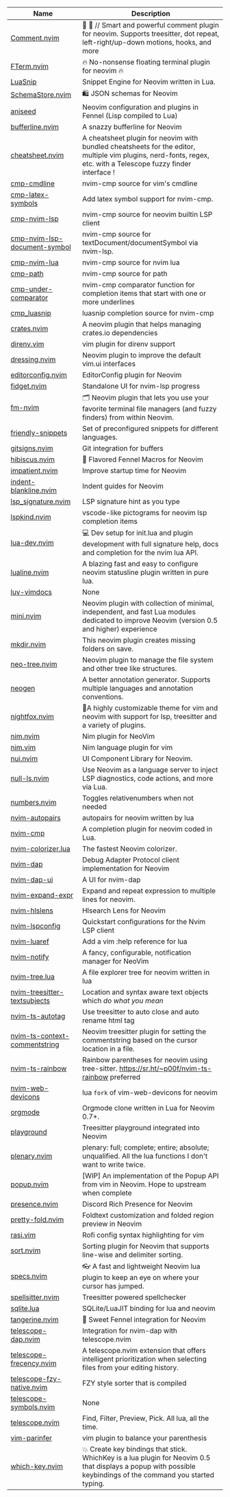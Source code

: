 | Name | Description |
| ---- | ----------- |
| [Comment.nvim](https://github.com/numToStr/Comment.nvim) | :brain: :muscle: // Smart and powerful comment plugin for neovim. Supports treesitter, dot repeat, left-right/up-down motions, hooks, and more |
| [FTerm.nvim](https://github.com/numToStr/FTerm.nvim) | :fire: No-nonsense floating terminal plugin for neovim :fire: |
| [LuaSnip](https://github.com/L3MON4D3/LuaSnip) | Snippet Engine for Neovim written in Lua. |
| [SchemaStore.nvim](https://github.com/b0o/SchemaStore.nvim) | 🛍 JSON schemas for Neovim |
| [aniseed](https://github.com/Olical/aniseed) | Neovim configuration and plugins in Fennel (Lisp compiled to Lua) |
| [bufferline.nvim](https://github.com/akinsho/bufferline.nvim) | A snazzy bufferline for Neovim |
| [cheatsheet.nvim](https://github.com/sudormrfbin/cheatsheet.nvim) | A cheatsheet plugin for neovim with bundled cheatsheets for the editor, multiple vim plugins, nerd-fonts, regex, etc. with a Telescope fuzzy finder interface ! |
| [cmp-cmdline](https://github.com/hrsh7th/cmp-cmdline) | nvim-cmp source for vim's cmdline |
| [cmp-latex-symbols](https://github.com/kdheepak/cmp-latex-symbols) | Add latex symbol support for nvim-cmp. |
| [cmp-nvim-lsp](https://github.com/hrsh7th/cmp-nvim-lsp) | nvim-cmp source for neovim builtin LSP client |
| [cmp-nvim-lsp-document-symbol](https://github.com/hrsh7th/cmp-nvim-lsp-document-symbol) | nvim-cmp source for textDocument/documentSymbol via nvim-lsp. |
| [cmp-nvim-lua](https://github.com/hrsh7th/cmp-nvim-lua) | nvim-cmp source for nvim lua |
| [cmp-path](https://github.com/hrsh7th/cmp-path) | nvim-cmp source for path |
| [cmp-under-comparator](https://github.com/lukas-reineke/cmp-under-comparator) | nvim-cmp comparator function for completion items that start with one or more underlines |
| [cmp_luasnip](https://github.com/saadparwaiz1/cmp_luasnip) | luasnip completion source for nvim-cmp |
| [crates.nvim](https://github.com/Saecki/crates.nvim) | A neovim plugin that helps managing crates.io dependencies |
| [direnv.vim](https://github.com/direnv/direnv.vim) | vim plugin for direnv support |
| [dressing.nvim](https://github.com/stevearc/dressing.nvim) | Neovim plugin to improve the default vim.ui interfaces |
| [editorconfig.nvim](https://github.com/gpanders/editorconfig.nvim) | EditorConfig plugin for Neovim |
| [fidget.nvim](https://github.com/j-hui/fidget.nvim) | Standalone UI for nvim-lsp progress |
| [fm-nvim](https://github.com/is0n/fm-nvim) | 🗂 Neovim plugin that lets you use your favorite terminal file managers (and fuzzy finders) from within Neovim. |
| [friendly-snippets](https://github.com/rafamadriz/friendly-snippets) | Set of preconfigured snippets for different languages.  |
| [gitsigns.nvim](https://github.com/lewis6991/gitsigns.nvim) | Git integration for buffers |
| [hibiscus.nvim](https://github.com/udayvir-singh/hibiscus.nvim) | :hibiscus: Flavored Fennel Macros for Neovim |
| [impatient.nvim](https://github.com/lewis6991/impatient.nvim) | Improve startup time for Neovim |
| [indent-blankline.nvim](https://github.com/lukas-reineke/indent-blankline.nvim) | Indent guides  for Neovim |
| [lsp_signature.nvim](https://github.com/ray-x/lsp_signature.nvim) | LSP signature hint as you type |
| [lspkind.nvim](https://github.com/onsails/lspkind.nvim) | vscode-like pictograms for neovim lsp completion items |
| [lua-dev.nvim](https://github.com/folke/lua-dev.nvim) | 💻  Dev setup for init.lua and plugin development with full signature help, docs and completion for the nvim lua API. |
| [lualine.nvim](https://github.com/nvim-lualine/lualine.nvim) | A blazing fast and easy to configure neovim statusline plugin written in pure lua. |
| [luv-vimdocs](https://github.com/nanotee/luv-vimdocs) | None |
| [mini.nvim](https://github.com/echasnovski/mini.nvim) | Neovim plugin with collection of minimal, independent, and fast Lua modules dedicated to improve Neovim (version 0.5 and higher) experience |
| [mkdir.nvim](https://github.com/jghauser/mkdir.nvim) | This neovim plugin creates missing folders on save. |
| [neo-tree.nvim](https://github.com/nvim-neo-tree/neo-tree.nvim) | Neovim plugin to manage the file system and other tree like structures. |
| [neogen](https://github.com/danymat/neogen) | A better annotation generator. Supports multiple languages and annotation conventions. |
| [nightfox.nvim](https://github.com/EdenEast/nightfox.nvim) | 🦊A highly customizable theme for vim and neovim with support for lsp, treesitter and a variety of plugins. |
| [nim.nvim](https://github.com/alaviss/nim.nvim) | Nim plugin for NeoVim |
| [nim.vim](https://github.com/zah/nim.vim) | Nim language plugin for vim |
| [nui.nvim](https://github.com/MunifTanjim/nui.nvim) | UI Component Library for Neovim. |
| [null-ls.nvim](https://github.com/jose-elias-alvarez/null-ls.nvim) | Use Neovim as a language server to inject LSP diagnostics, code actions, and more via Lua. |
| [numbers.nvim](https://github.com/nkakouros-original/numbers.nvim) | Toggles relativenumbers when not needed |
| [nvim-autopairs](https://github.com/windwp/nvim-autopairs) | autopairs for neovim written by lua |
| [nvim-cmp](https://github.com/hrsh7th/nvim-cmp) | A completion plugin for neovim coded in Lua. |
| [nvim-colorizer.lua](https://github.com/norcalli/nvim-colorizer.lua) | The fastest Neovim colorizer. |
| [nvim-dap](https://github.com/mfussenegger/nvim-dap) | Debug Adapter Protocol client implementation for Neovim |
| [nvim-dap-ui](https://github.com/rcarriga/nvim-dap-ui) | A UI for nvim-dap |
| [nvim-expand-expr](https://github.com/Allendang/nvim-expand-expr) | Expand and repeat expression to multiple lines for neovim. |
| [nvim-hlslens](https://github.com/kevinhwang91/nvim-hlslens) | Hlsearch Lens for Neovim |
| [nvim-lspconfig](https://github.com/neovim/nvim-lspconfig) | Quickstart configurations for the Nvim LSP client |
| [nvim-luaref](https://github.com/milisims/nvim-luaref) | Add a vim :help reference for lua  |
| [nvim-notify](https://github.com/rcarriga/nvim-notify) | A fancy, configurable, notification manager for NeoVim |
| [nvim-tree.lua](https://github.com/kyazdani42/nvim-tree.lua) | A file explorer tree for neovim written in lua |
| [nvim-treesitter-textsubjects](https://github.com/RRethy/nvim-treesitter-textsubjects) | Location and syntax aware text objects which *do what you mean* |
| [nvim-ts-autotag](https://github.com/windwp/nvim-ts-autotag) | Use treesitter to auto close and auto rename html tag |
| [nvim-ts-context-commentstring](https://github.com/JoosepAlviste/nvim-ts-context-commentstring) | Neovim treesitter plugin for setting the commentstring based on the cursor location in a file. |
| [nvim-ts-rainbow](https://github.com/p00f/nvim-ts-rainbow) | Rainbow parentheses for neovim using tree-sitter. https://sr.ht/~p00f/nvim-ts-rainbow preferred |
| [nvim-web-devicons](https://github.com/kyazdani42/nvim-web-devicons) | lua `fork` of vim-web-devicons for neovim |
| [orgmode](https://github.com/nvim-orgmode/orgmode) | Orgmode clone written in Lua for Neovim 0.7+. |
| [playground](https://github.com/nvim-treesitter/playground) | Treesitter playground integrated into Neovim |
| [plenary.nvim](https://github.com/nvim-lua/plenary.nvim) | plenary: full; complete; entire; absolute; unqualified. All the lua functions I don't want to write twice. |
| [popup.nvim](https://github.com/nvim-lua/popup.nvim) | [WIP] An implementation of the Popup API from vim in Neovim. Hope to upstream when complete |
| [presence.nvim](https://github.com/andweeb/presence.nvim) | Discord Rich Presence for Neovim |
| [pretty-fold.nvim](https://github.com/anuvyklack/pretty-fold.nvim) | Foldtext customization and folded region preview in Neovim |
| [rasi.vim](https://github.com/Fymyte/rasi.vim) | Rofi config syntax highlighting for vim |
| [sort.nvim](https://github.com/sQVe/sort.nvim) | Sorting plugin for Neovim that supports line-wise and delimiter sorting. |
| [specs.nvim](https://github.com/edluffy/specs.nvim) | 👓 A fast and lightweight Neovim lua plugin to keep an eye on where your cursor has jumped. |
| [spellsitter.nvim](https://github.com/lewis6991/spellsitter.nvim) | Treesitter powered spellchecker |
| [sqlite.lua](https://github.com/tami5/sqlite.lua) | SQLite/LuaJIT binding for lua and neovim |
| [tangerine.nvim](https://github.com/udayvir-singh/tangerine.nvim) | 🍊 Sweet Fennel integration for Neovim |
| [telescope-dap.nvim](https://github.com/nvim-telescope/telescope-dap.nvim) | Integration for nvim-dap with telescope.nvim |
| [telescope-frecency.nvim](https://github.com/nvim-telescope/telescope-frecency.nvim) | A telescope.nvim extension that offers intelligent prioritization when selecting files from your editing history. |
| [telescope-fzy-native.nvim](https://github.com/nvim-telescope/telescope-fzy-native.nvim) | FZY style sorter that is compiled |
| [telescope-symbols.nvim](https://github.com/nvim-telescope/telescope-symbols.nvim) | None |
| [telescope.nvim](https://github.com/nvim-telescope/telescope.nvim) | Find, Filter, Preview, Pick. All lua, all the time. |
| [vim-parinfer](https://github.com/bhurlow/vim-parinfer) | vim plugin to balance your parenthesis  |
| [which-key.nvim](https://github.com/folke/which-key.nvim) | 💥   Create key bindings that stick. WhichKey is a lua plugin for Neovim 0.5 that displays a popup with possible keybindings of the command you started typing. |
